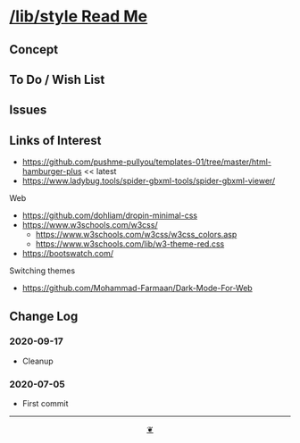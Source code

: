 <span style=display:none; >[You are now in a GitHub source code view - click this link to view Read Me file as a web page]( https://www.ladybug.tools/spider-2020/lib/style/readme.html "View file as a web page." ) </span>



# [/lib/style Read Me]( ./readme.html )

<!--
<div style=height:300px;overflow:hidden;width:100%;resize:both; ><iframe src=https://www.ladybug.tools/spider-2020/lib/style/ height=100% width=100% ></iframe></div>
_Spider /lib/style_

### Full Screen: [Spider /lib/style]( https://www.ladybug.tools/spider-2020/lib/style/ )
-->


## Concept


## To Do / Wish List


## Issues


## Links of Interest

* https://github.com/pushme-pullyou/templates-01/tree/master/html-hamburger-plus << latest
* https://www.ladybug.tools/spider-gbxml-tools/spider-gbxml-viewer/

Web

* https://github.com/dohliam/dropin-minimal-css
* https://www.w3schools.com/w3css/
    * https://www.w3schools.com/w3css/w3css_colors.asp
    * https://www.w3schools.com/lib/w3-theme-red.css
* https://bootswatch.com/

Switching themes

* https://github.com/Mohammad-Farmaan/Dark-Mode-For-Web


## Change Log

### 2020-09-17

* Cleanup

### 2020-07-05

* First commit


***

<center title="hello! Click me to go up to the top" ><a href=javascript:window.scrollTo(0,0); class=aDingbat > ❦ </a></center>

